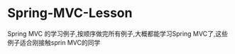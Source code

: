 Spring-MVC-Lesson
=================

Spring MVC 的学习例子,按顺序做完所有例子,大概都能学习Spring MVC了,这些例子适合刚接触sprin MVC的同学
